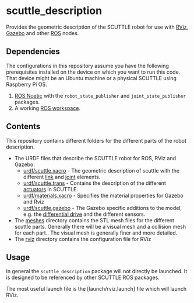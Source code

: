 # scuttle_description

Provides the geometric description of the SCUTTLE robot for use with
[RViz](http://wiki.ros.org/rviz), [Gazebo](https://gazebosim.org/) and other [ROS](https://ros.org)
nodes.

## Dependencies

The configurations in this repository assume you have the following prerequisites installed on the
device on which you want to run this code. That device might be an Ubuntu machine or a physical
SCUTTLE using Raspberry Pi OS.

1. [ROS Noetic](http://wiki.ros.org/noetic) with the `robot_state_publisher` and `joint_state_publisher`
   packages.
1. A working [ROS workspace](http://wiki.ros.org/catkin/Tutorials/create_a_workspace).


## Contents

This repository contains different folders for the different parts of the robot description.

* The URDF files that describe the SCUTTLE robot for ROS, RViz and Gazebo.
  * [urdf/scuttle.xacro](urdf/scuttle.xacro) - The geometric description of scuttle with the different
    [link](http://wiki.ros.org/urdf/XML/link) and [joint](http://wiki.ros.org/urdf/XML/joint)
    elements.
  * [urdf/scuttle.trans](urdf/scuttle.trans) - Contains the description of the different
    [actuators](http://wiki.ros.org/urdf/XML/Transmission) in SCUTTLE.
  * [urdf/materials.xacro](urdf/materials.xacro) - Specifies the material properties for Gazebo and Rviz
  * [urdf/scuttle.gazebo](urdf/scuttle.gazebo) - The Gazebo specific additions to the model, e.g.
    the [differential drive](https://classic.gazebosim.org/tutorials?tut=ros_gzplugins#DifferentialDrive)
    and the different sensors.
* The [meshes](meshes/) directory contains the STL mesh files for the different scuttle parts. Generally
  there will be a visual mesh and a collision mesh for each part.. The visual mesh is generally finer
  and more detailed.
* The [rviz](rviz/) directory contains the configuration file for RViz

## Usage

In general the `scuttle_description` package will not directly be launched. It is designed to be
referenced by other SCUTTLE ROS packages.

The most useful launch file is the [launch/rviz.launch] file which will launch RViz.
